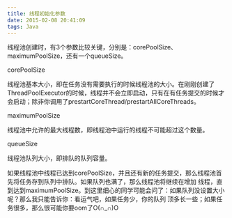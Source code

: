 ```yaml
---
title: 线程初始化参数
date: 2015-02-08 20:41:09
tags: Java
---
```


线程池创建时，有3个参数比较关键，分别是：corePoolSize、maximumPoolSize，还有一个queueSize。

corePoolSize

线程池基本大小，即在任务没有需要执行的时候线程池的大小。在刚刚创建了ThreadPoolExecutor的时候，线程并不会立即启动，只有在有任务提交的时候才会启动；除非你调用了prestartCoreThread/prestartAllCoreThreads。

maximumPoolSize

线程池中允许的最大线程数，即线程池中运行的线程不可能超过这个数量。

queueSize

线程池队列大小，即排队的队列容量。

如果线程池中线程已达到corePoolSize，并且还有新的任务提交，那么线程池首先将任务存到队列中排队。如果队列也满了，那么线程池将继续在增加 线程，直到达到maximumPoolSize。到这里细心的同学可能会问了：如果队列没设置大小呢？那么我只能告诉你：看运气吧，如果任务少，你的队列 顶多长一些；如果任务很多，那么很可能你要oom了O(∩_∩)O